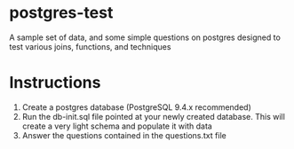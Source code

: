 # postgres-test
A sample set of data, and some simple questions on postgres designed to test various joins, functions, and techniques

# Instructions

1. Create a postgres database (PostgreSQL 9.4.x recommended)
2. Run the db-init.sql file pointed at your newly created database. This will create a very light schema and populate it with data
3. Answer the questions contained in the questions.txt file

